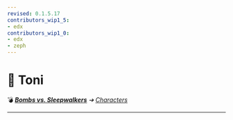 ```yaml
---
revised: 0.1.5.17
contributors_wip1_5:
- edx
contributors_wip1_0:
- edx
- zeph
---
```


# 📄 Toni

💣 ***[Bombs vs. Sleepwalkers][home]** ➔ [Characters][characters]*

****

[home]: /README.md
[characters]: /characters/readme.md
